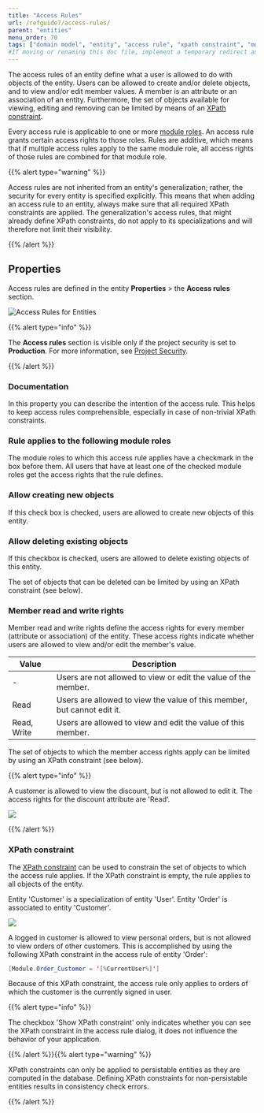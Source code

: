 ```yaml
---
title: "Access Rules"
url: /refguide7/access-rules/
parent: "entities"
menu_order: 70
tags: ["domain model", "entity", "access rule", "xpath constraint", "module role"]
#If moving or renaming this doc file, implement a temporary redirect and let the respective team know they should update the URL in the product. See Mapping to Products for more details.
---
```


The access rules of an entity define what a user is allowed to do with objects of the entity. Users can be allowed to create and/or delete objects, and to view and/or edit member values. A member is an attribute or an association of an entity. Furthermore, the set of objects available for viewing, editing and removing can be limited by means of an [XPath constraint](/refguide/xpath-constraints/).

Every access rule is applicable to one or more [module roles](/refguide7/module-role/). An access rule grants certain access rights to those roles. Rules are additive, which means that if multiple access rules apply to the same module role, all access rights of those rules are combined for that module role.

{{% alert type="warning" %}}

Access rules are not inherited from an entity's generalization; rather, the security for every entity is specified explicitly. This means that when adding an access rule to an entity, always make sure that all required XPath constraints are applied. The generalization's access rules, that might already define XPath constraints, do not apply to its specializations and will therefore not limit their visibility.

{{% /alert %}}

## Properties

Access rules are defined in the entity **Properties** > the **Access rules** section.

![Access Rules for Entities](/attachments/refguide7/desktop-modeler/domain-model/entities/access-rules/dm-access-rules-section.png)

{{% alert type="info" %}}

The **Access rules** section is visible only if  the project security is set to **Production**. For more information, see [Project Security](/refguide/project-security/).

{{% /alert %}}

### Documentation

In this property you can describe the intention of the access rule. This helps to keep access rules comprehensible, especially in case of non-trivial XPath constraints.

### Rule applies to the following module roles

The module roles to which this access rule applies have a checkmark in the box before them. All users that have at least one of the checked module roles get the access rights that the rule defines.

### Allow creating new objects

If this check box is checked, users are allowed to create new objects of this entity.

### Allow deleting existing objects

If this checkbox is checked, users are allowed to delete existing objects of this entity.

The set of objects that can be deleted can be limited by using an XPath constraint (see below).

### Member read and write rights

Member read and write rights define the access rights for every member (attribute or association) of the entity. These access rights indicate whether users are allowed to view and/or edit the member's value.

| Value | Description |
| --- | --- |
| - | Users are not allowed to view or edit the value of the member. |
| Read | Users are allowed to view the value of this member, but cannot edit it. |
| Read, Write | Users are allowed to view and edit the value of this member. |

The set of objects to which the member access rights apply can be limited by using an XPath constraint (see below).

{{% alert type="info" %}}

A customer is allowed to view the discount, but is not allowed to edit it. The access rights for the discount attribute are 'Read'.

![](/attachments/refguide7/desktop-modeler/domain-model/entities/access-rules/917534.png)

{{% /alert %}}

### XPath constraint

The [XPath constraint](/refguide/xpath-constraints/) can be used to constrain the set of objects to which the access rule applies. If the XPath constraint is empty, the rule applies to all objects of the entity.

Entity 'Customer' is a specialization of entity 'User'. Entity 'Order' is associated to entity 'Customer'.

![](/attachments/refguide7/desktop-modeler/domain-model/entities/access-rules/917537.png)

A logged in customer is allowed to view personal orders, but is not allowed to view orders of other customers. This is accomplished by using the following XPath constraint in the access rule of entity 'Order':

```java
[Module.Order_Customer = '[%CurrentUser%]']
```

Because of this XPath constraint, the access rule only applies to orders of which the customer is the currently signed in user.

{{% alert type="info" %}}

The checkbox 'Show XPath constraint' only indicates whether you can see the XPath constraint in the access rule dialog, it does not influence the behavior of your application.

{{% /alert %}}{{% alert type="warning" %}}

XPath constraints can only be applied to persistable entities as they are computed in the database. Defining XPath constraints for non-persistable entities results in consistency check errors.

{{% /alert %}}
